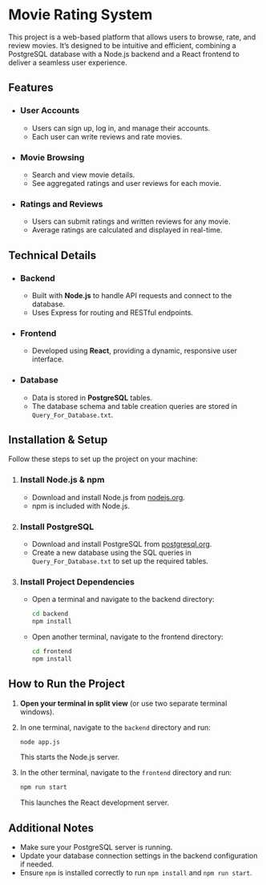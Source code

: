 # **Movie Rating System**

This project is a web-based platform that allows users to browse, rate, and review movies. It’s designed to be intuitive and efficient, combining a PostgreSQL database with a Node.js backend and a React frontend to deliver a seamless user experience.

## **Features**

* ### **User Accounts**

  * Users can sign up, log in, and manage their accounts.
  * Each user can write reviews and rate movies.

* ### **Movie Browsing**

  * Search and view movie details.
  * See aggregated ratings and user reviews for each movie.

* ### **Ratings and Reviews**

  * Users can submit ratings and written reviews for any movie.
  * Average ratings are calculated and displayed in real-time.

## **Technical Details**

* ### **Backend**

  * Built with **Node.js** to handle API requests and connect to the database.
  * Uses Express for routing and RESTful endpoints.

* ### **Frontend**

  * Developed using **React**, providing a dynamic, responsive user interface.

* ### **Database**

  * Data is stored in **PostgreSQL** tables.
  * The database schema and table creation queries are stored in `Query_For_Database.txt`.

## **Installation & Setup**

Follow these steps to set up the project on your machine:

1. ### **Install Node.js & npm**

   * Download and install Node.js from [nodejs.org](https://nodejs.org/).
   * npm is included with Node.js.

2. ### **Install PostgreSQL**

   * Download and install PostgreSQL from [postgresql.org](https://www.postgresql.org/).
   * Create a new database using the SQL queries in `Query_For_Database.txt` to set up the required tables.

3. ### **Install Project Dependencies**

   * Open a terminal and navigate to the backend directory:

     ```bash
     cd backend
     npm install
     ```
   * Open another terminal, navigate to the frontend directory:

     ```bash
     cd frontend
     npm install
     ```
     
## **How to Run the Project**

1. **Open your terminal in split view** (or use two separate terminal windows).

2. In one terminal, navigate to the `backend` directory and run:

   ```bash
   node app.js
   ```

   This starts the Node.js server.

3. In the other terminal, navigate to the `frontend` directory and run:

   ```bash
   npm run start
   ```

   This launches the React development server.

## **Additional Notes**

* Make sure your PostgreSQL server is running.
* Update your database connection settings in the backend configuration if needed.
* Ensure `npm` is installed correctly to run `npm install` and `npm run start`.
